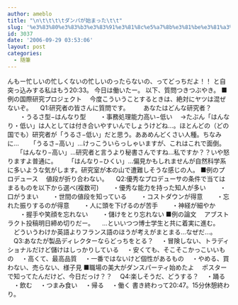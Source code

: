 ```yaml
---
author: ameblo
title: "\n\t\t\t\tダンパが始まった\t\t"
slug: '%e3%83%80%e3%83%b3%e3%83%91%e3%81%8c%e5%a7%8b%e3%81%be%e3%81%a3%e3%81%9f'
id: 3037
date: '2006-09-29 03:53:06'
layout: post
categories:
  - 随筆
---
```


んもー忙しいの忙しくないの忙しいのったらないの、ってどっちだよ！！ と自突っ込みする私はもう20:33。 今日は働いたー。 以下、質問つきつぶやき。 ■例の国際研究プロジェクト 　今度こういうことするときは、絶対にヤツは混ぜないぞ。 　Q1:研究者の皆さんに質問です。 　　あなたはどんな研究者？ 　　・うるさ型−はんなり型 　　・事務処理能力高い−低い 　→たぶん「はんなり・低い」は人としては付き合いやすいんでしょうけどね…。ほとんどの（どの国でも）研究者が「うるさ−低い」だと思う。ああめんどくさい人種。ちなみに… 　　「うるさ−高い」…けっこういらっしゃいますが、これはこれで面倒。 　　「はんなり−高い」…研究者と言うより秘書さんですね…私ですか？？いや怒りますよ普通に。 　　「はんなり−ひくい」…偏見かもしれませんが自然科学系に多いような気がします。研究室が本の山で遭難しそうな感じの人。 ■例のプロデュース 　値段が折り合わない。 　Q2:優秀なプロデューサの条件で当てはまるものを以下から選べ(複数可) 　　・優秀な能力を持った知人が多い 　　・口がうまい 　　・世間の値段を知っている 　　・コストダウンが得意 　　・忘れた振りするのが得意 　　・人に頭を下げるのが苦手 　　・神経が細やか 　　・握手や笑顔を忘れない 　　・儲けをとり忘れない ■例の論文 　アブストラクト投稿明日締め切りだー。 　…といいつつ博士学生と共に着実に進む。 　どういうわけか英語よりフランス語のほうが考えがまとまる…なぜだ…。 　Q3:あなたが製品ディレクターならどっちをとる？ 　・冒険しない、トラディショナルだけど儲けはしっかりしている 　・安くても、そこそこかっこいいもの 　・高くて、最高品質 　・一番ではないけど個性があるもの 　・やめる、買わない、売らない、様子見 ■職場の美大がダンスパーティ始めたよ 　ポスターで知ってたんだけど、今日だっけ？？ 　Q4:楽しそうだ、どうする？ 　・踊る 　・飲む 　・つまみ食い 　・帰る 　・働く 書き終わって20:47。15分休憩終わり。